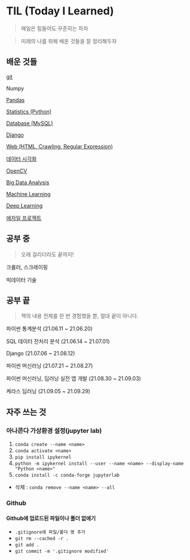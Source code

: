 # TIL (Today I Learned)
>매일은 힘들어도 꾸준히는 하자

> 미래의 나를 위해 배운 것들을 잘 정리해두자

## 배운 것들
[git](./git)

Numpy

[Pandas](./Pandas)

[Statistics (Python)](Python%20Statistics)

[Database (MySQL)](SQL)

[Django](Django)

[Web (HTML, Crawling, Regular Expression)](Web)

[데이터 시각화](Visualization)

[OpenCV](OpenCV)

[Big Data Analysis](Big%20Data%20Analysis)

[Machine Learning](Machine%20Learning)

[Deep Learning](Deep%20Learning)

[애자일 프로젝트](Agile%20Project)



## 공부 중

> 오래 걸리더라도 끝까지!

크롤러, 스크레이핑

빅데이터 기술



## 공부 끝

> 책의 내용 전체를 한 번 경험했을 뿐, 절대 끝이 아니다.

파이썬 통계분석 (21.06.11 ~ 21.06.20)

SQL 데이터 전처리 분석 (21.06.14 ~ 21.07.01)

Django (21.07.06 ~ 21.08.12)

파이썬 머신러닝 (21.07.21 ~ 21.08.27)

파이썬 머신러닝, 딥러닝 실전 앱 개발 (21.08.30 ~ 21.09.03)

케라스 딥러닝 (21.09.05 ~ 21.09.29)



## 자주 쓰는 것

### 아나콘다 가상환경 설정(jupyter lab)

1. `conda create --name <name>`
2. `conda activate <name>`
3. `pip install ipykernel`
4. `python -m ipykernel install --user --name <name> --display-name "Python <name>"`
5. `conda install -c conda-forge jupyterlab`

- 삭제 : `conda remove --name <name> --all`

### Github

#### Github에 업로드된 파일이나 폴더 없애기

- `.gitignore에 파일/폴더 명 추가`
-  `git rm --cached -r .`
- `git add .`
- `git commit -m '.gitignore modified'`

